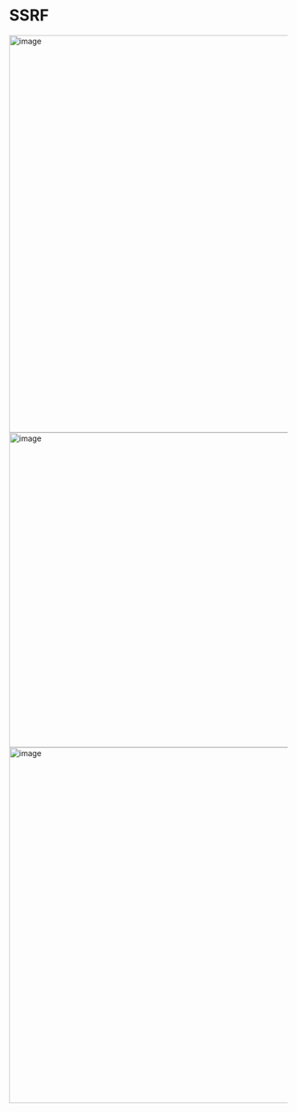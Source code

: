 # SSRF


<img width="2879" height="718" alt="image" src="https://github.com/user-attachments/assets/6c57deef-f7b2-471b-a547-226ee1b4e208" />

<img width="2738" height="569" alt="image" src="https://github.com/user-attachments/assets/5863978f-8d67-4fef-bbd8-f1483c14649a" />

<img width="2796" height="643" alt="image" src="https://github.com/user-attachments/assets/fd792e82-8eaf-4bf5-9b86-b6c196a405cc" />
